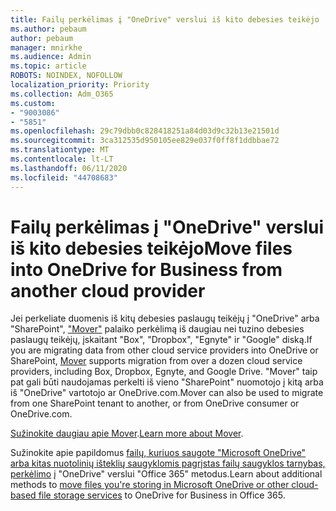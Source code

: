 ```yaml
---
title: Failų perkėlimas į "OneDrive" verslui iš kito debesies teikėjo
ms.author: pebaum
author: pebaum
manager: mnirkhe
ms.audience: Admin
ms.topic: article
ROBOTS: NOINDEX, NOFOLLOW
localization_priority: Priority
ms.collection: Adm_O365
ms.custom:
- "9003086"
- "5851"
ms.openlocfilehash: 29c79dbb0c828418251a84d03d9c32b13e21501d
ms.sourcegitcommit: 3ca312535d950105ee829e037f0ff8f1ddbbae72
ms.translationtype: MT
ms.contentlocale: lt-LT
ms.lasthandoff: 06/11/2020
ms.locfileid: "44708683"
---
```

# <a name="move-files-into-onedrive-for-business-from-another-cloud-provider"></a><span data-ttu-id="08aa7-102">Failų perkėlimas į "OneDrive" verslui iš kito debesies teikėjo</span><span class="sxs-lookup"><span data-stu-id="08aa7-102">Move files into OneDrive for Business from another cloud provider</span></span>

<span data-ttu-id="08aa7-103">Jei perkeliate duomenis iš kitų debesies paslaugų teikėjų į "OneDrive" arba "SharePoint", ["Mover"](https://go.microsoft.com/fwlink/?linkid=2132453) palaiko perkėlimą iš daugiau nei tuzino debesies paslaugų teikėjų, įskaitant "Box", "Dropbox", "Egnyte" ir "Google" diską.</span><span class="sxs-lookup"><span data-stu-id="08aa7-103">If you are migrating data from other cloud service providers into OneDrive or SharePoint, [Mover](https://go.microsoft.com/fwlink/?linkid=2132453) supports migration from over a dozen cloud service providers, including Box, Dropbox, Egnyte, and Google Drive.</span></span> <span data-ttu-id="08aa7-104">"Mover" taip pat gali būti naudojamas perkelti iš vieno "SharePoint" nuomotojo į kitą arba iš "OneDrive" vartotojo ar OneDrive.com.</span><span class="sxs-lookup"><span data-stu-id="08aa7-104">Mover can also be used to migrate from one SharePoint tenant to another, or from OneDrive consumer or OneDrive.com.</span></span>

<span data-ttu-id="08aa7-105">[Sužinokite daugiau apie Mover](https://go.microsoft.com/fwlink/?linkid=2132453).</span><span class="sxs-lookup"><span data-stu-id="08aa7-105">[Learn more about Mover](https://go.microsoft.com/fwlink/?linkid=2132453).</span></span>

<span data-ttu-id="08aa7-106">Sužinokite apie papildomus [failų, kuriuos saugote "Microsoft OneDrive" arba kitas nuotolinių išteklių saugyklomis pagrįstas failų saugyklos tarnybas, perkėlimo](https://support.microsoft.com/office/7fb28cad-7e25-451f-8b4b-2d1a71e5c0e9) į "OneDrive" verslui "Office 365" metodus.</span><span class="sxs-lookup"><span data-stu-id="08aa7-106">Learn about additional methods to [move files you're storing in Microsoft OneDrive or other cloud-based file storage services](https://support.microsoft.com/office/7fb28cad-7e25-451f-8b4b-2d1a71e5c0e9) to OneDrive for Business in Office 365.</span></span>
